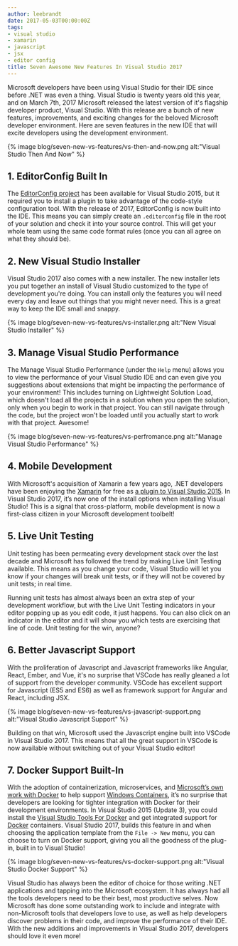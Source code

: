 ```yaml
---
author: leebrandt
date: 2017-05-03T00:00:00Z
tags:
- visual studio
- xamarin
- javascript
- jsx
- editor config
title: Seven Awesome New Features In Visual Studio 2017
---
```


Microsoft developers have been using Visual Studio for their IDE since before .NET was even a thing. Visual Studio is twenty years old this year, and on March 7th, 2017 Microsoft released the latest version of it's flagship developer product, Visual Studio. With this release are a bunch of new features, improvements, and exciting changes for the beloved Microsoft developer environment. Here are seven features in the new IDE that will excite developers using the development environment.

{% image blog/seven-new-vs-features/vs-then-and-now.png alt:"Visual Studio Then And Now" %}

## 1. EditorConfig Built In
The [EditorConfig project](http://editorconfig.org/) has been available for Visual Studio 2015, but it required you to install a plugin to take advantage of the code-style configuration tool. With the release of 2017, EditorConfig is now built into the IDE. This means you can simply create an `.editorconfig` file in the root of your solution and check it into your source control. This will get your whole team using the same code format rules (once you can all agree on what they should be).

## 2. New Visual Studio Installer
Visual Studio 2017 also comes with a new installer. The new installer lets you put together an install of Visual Studio customized to the type of development you're doing. You can install only the features you will need every day and leave out things that you might never need. This is a great way to keep the IDE small and snappy.

{% image blog/seven-new-vs-features/vs-installer.png alt:"New Visual Studio Installer" %}

## 3. Manage Visual Studio Performance
The Manage Visual Studio Performance (under the `Help` menu) allows you to view the performance of your Visual Studio IDE and can even give you suggestions about extensions that might be impacting the performance of your environment! This includes turning on Lightweight Solution Load, which doesn't load all the projects in a solution when you open the solution, only when you begin to work in that project. You can still navigate through the code, but the project won't be loaded until you actually start to work with that project. Awesome!

{% image blog/seven-new-vs-features/vs-perfromance.png alt:"Manage Visual Studio Performance" %}

## 4. Mobile Development
With Microsoft's acquisition of Xamarin a few years ago, .NET developers have been enjoying the [Xamarin](https://www.xamarin.com/) for free as [a plugin to Visual Studio 2015](https://marketplace.visualstudio.com/items?itemName=Xamarin.Xamarin). In Visual Studio 2017, it’s now one of the install options when installing Visual Studio! This is a signal that cross-platform, mobile development is now a first-class citizen in your Microsoft development toolbelt!

## 5. Live Unit Testing
Unit testing has been permeating every development stack over the last decade and Microsoft has followed the trend by making Live Unit Testing available. This means as you change your code, Visual Studio will let you know if your changes will break unit tests, or if they will not be covered by unit tests; in real time.

Running unit tests has almost always been an extra step of your development workflow, but with the Live Unit Testing indicators in your editor popping up as you edit code, it just happens. You can also click on an indicator in the editor and it will show you which tests are exercising that line of code. Unit testing for the win, anyone?

## 6. Better Javascript Support
With the proliferation of Javascript and Javascript frameworks like Angular, React, Ember, and Vue, it's no surprise that VSCode has really gleaned a lot of support from the developer community. VSCode has excellent support for Javascript (ES5 and ES6) as well as framework support for Angular and React, including JSX.

{% image blog/seven-new-vs-features/vs-javascript-support.png alt:"Visual Studio Javascript Support" %}

Building on that win, Microsoft used the Javascript engine built into VSCode in Visual Studio 2017. This means that all the great support in VSCode is now available without switching out of your Visual Studio editor!


## 7. Docker Support Built-In
With the adoption of containerization, microservices, and [Microsoft’s own work with Docker](https://www.docker.com/microsoft) to help support [Windows Containers](https://hub.docker.com/search/?isAutomated=0&isOfficial=0&page=1&pullCount=0&q=Microsoft+Windows&starCount=0), it’s no surprise that developers are looking for tighter integration with Docker for their development environments. In Visual Studio 2015 (Update 3), you could install the [Visual Studio Tools For Docker](https://marketplace.visualstudio.com/items?itemName=MicrosoftCloudExplorer.VisualStudioToolsforDocker-Preview) and get integrated support for [Docker](https://www.docker.com/) containers. Visual Studio 2017, builds this feature in and when choosing the application template from the `File -> New` menu, you can choose to turn on Docker support, giving you all the goodness of the plug-in, built in to Visual Studio!

{% image blog/seven-new-vs-features/vs-docker-support.png alt:"Visual Studio Docker Support" %}

Visual Studio has always been the editor of choice for those writing .NET applications and tapping into the Microsoft ecosystem. It has always had all the tools developers need to be their best, most productive selves. Now Microsoft has done some outstanding work to include and integrate with non-Microsoft tools that developers love to use, as well as help developers discover problems in their code, and improve the performance of their IDE. With the new additions and improvements in Visual Studio 2017, developers should love it even more!



